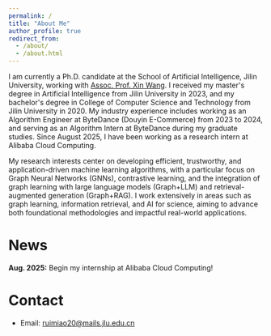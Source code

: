 ```yaml
---
permalink: /
title: "About Me"
author_profile: true
redirect_from: 
  - /about/
  - /about.html
---
```


I am currently a Ph.D. candidate at the School of Artificial Intelligence, Jilin University, working with [Assoc. Prof. Xin Wang](https://xinwangjlu.github.io/). I received my master's degree in Artificial Intelligence from Jilin University in 2023, and my bachelor's degree in College of Computer Science and Technology from Jilin University in 2020. My industry experience includes working as an Algorithm Engineer at ByteDance (Douyin E-Commerce) from 2023 to 2024, and serving as an Algorithm Intern at ByteDance during my graduate studies. Since August 2025, I have been working as a research intern at Alibaba Cloud Computing.

My research interests center on developing efficient, trustworthy, and application-driven machine learning algorithms, with a particular focus on Graph Neural Networks (GNNs), contrastive learning, and the integration of graph learning with large language models (Graph+LLM) and retrieval-augmented generation (Graph+RAG). I work extensively in areas such as graph learning, information retrieval, and AI for science, aiming to advance both foundational methodologies and impactful real-world applications.

News
======
**Aug. 2025:** Begin my internship at Alibaba Cloud Computing!

Contact
======
* Email: ruimiao20@mails.jlu.edu.cn
